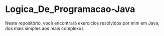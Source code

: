 # Logica_De_Programacao-Java
 Neste repositório, você encontrará exercícios resolvidos por mim em Java, dos mais simples aos mais complexos
